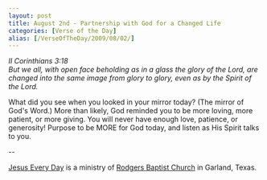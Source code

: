 ```yaml
---
layout: post
title: August 2nd - Partnership with God for a Changed Life
categories: [Verse of the Day]
alias: [/VerseOfTheDay/2009/08/02/]
---
```


_II Corinthians 3:18  
But we all, with open face beholding as in a glass the glory of the
Lord, are changed into the same image from glory to glory, even as by
the Spirit of the Lord._

What did you see when you looked in your mirror today? (The mirror
of God's Word.) More than likely, God reminded you to be more loving,
more patient, or more giving. You will never have enough love,
patience, or generosity! Purpose to be MORE for God today, and listen
as His Spirit talks to you.

 --

<a href=http://jesuseveryday.net>Jesus Every Day</a> is a ministry of <a href=http://rodgersbaptist.net>Rodgers Baptist Church</a> in Garland, Texas.
